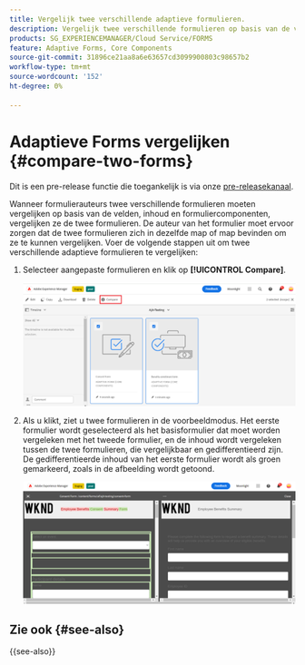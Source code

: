 ```yaml
---
title: Vergelijk twee verschillende adaptieve formulieren.
description: Vergelijk twee verschillende formulieren op basis van de velden, inhoud en formuliercomponenten.
products: SG_EXPERIENCEMANAGER/Cloud Service/FORMS
feature: Adaptive Forms, Core Components
source-git-commit: 31896ce21aa8a6e63657cd3099900803c98657b2
workflow-type: tm+mt
source-wordcount: '152'
ht-degree: 0%

---
```


# Adaptieve Forms vergelijken {#compare-two-forms}

<span class="preview"> Dit is een pre-release functie die toegankelijk is via onze [pre-releasekanaal](https://experienceleague.adobe.com/docs/experience-manager-cloud-service/content/release-notes/prerelease.html#new-features). </span>

Wanneer formulierauteurs twee verschillende formulieren moeten vergelijken op basis van de velden, inhoud en formuliercomponenten, vergelijken ze de twee formulieren. De auteur van het formulier moet ervoor zorgen dat de twee formulieren zich in dezelfde map of map bevinden om ze te kunnen vergelijken. Voer de volgende stappen uit om twee verschillende adaptieve formulieren te vergelijken:

1. Selecteer aangepaste formulieren en klik op **[!UICONTROL Compare]**.

   ![Aangepaste formulieren vergelijken](compare-two-forms.png)

1. Als u klikt, ziet u twee formulieren in de voorbeeldmodus. Het eerste formulier wordt geselecteerd als het basisformulier dat moet worden vergeleken met het tweede formulier, en de inhoud wordt vergeleken tussen de twee formulieren, die vergelijkbaar en gedifferentieerd zijn. De gedifferentieerde inhoud van het eerste formulier wordt als groen gemarkeerd, zoals in de afbeelding wordt getoond.

   ![Vergeleken formulieren](compared-forms.png)

## Zie ook {#see-also}

{{see-also}}

